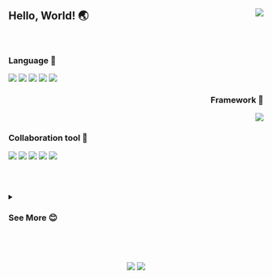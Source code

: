 ## Hello, World! 🌏 <a href="https://hits.seeyoufarm.com"><img align="right" src="https://hits.seeyoufarm.com/api/count/incr/badge.svg?url=https%3A%2F%2Fgithub.com%2FtgyuuAn&count_bg=%2379C83D&title_bg=%23555555&icon=&icon_color=%23E7E7E7&title=hits&edge_flat=false"/></a>

<br>

### Language 💫
<div align="left">
<img src="https://img.shields.io/badge/-Kotlin-blueviolet?style=flat-square&logo=Kotlin&logoColor=white">
<img src="https://img.shields.io/badge/-Python-blue?style=flat-square&logo=Python&logoColor=white">
<img src="https://img.shields.io/badge/-Java-yellow?style=flat-square?&style=for-the-badge&logo=Java&logoColor=white">
<img src="https://img.shields.io/badge/-HTML-red?style=flat-square&logo=HTML5&logoColor=white">
<img src="https://img.shields.io/badge/-MySQL-black?style=flat-square&logo=MYSQL&logoColor=white">
</div>

<div align="right">
  
### Framework 🌲

<img src="https://img.shields.io/badge/-Android-green?style=flat-square&logo=Android&logoColor=white">
</div>

### Collaboration tool 🔨

<div align="left">
<img src="https://img.shields.io/badge/-Git-black?style=flat-square&logo=Git&logoColor=white">
<img src="https://img.shields.io/badge/-Jira-blue?style=flat-square&logo=Jira&logoColor=white">
<img src="https://img.shields.io/badge/-Figma-lightgrey?style=flat-square&logo=Figma&logoColor=white">
<img src="https://img.shields.io/badge/-Notion-black?style=flat-square&logo=Figma&logoColor=white">
<img src="https://img.shields.io/badge/-Slack-blue?style=flat-square&logo=Figma&logoColor=white">
</div>

<br><br>

<div align="left">       
<details>
<summary><h3>See More 😊</h3></summary>
<div markdown="1">       
</div>

  ## Project
 - 💊 [MediLenz](https://github.com/pknu-wap/2023_1_WAP_APP_TEAM_MEDI) - AOS 개발 및 Figma UI/UX <sub>(2023.03 ~ )</sub><br>
 - ⚽ [SoccerFriends](https://github.com/tgyuuAn/SoccerFriends) - 기획, AOS개발 및 Figma UI/UX <sub>(2023.08 ~ )</sub><br>
 - 🐈‍⬛ [WAPP(와피)](https://github.com/pknu-wap/WAPP) - 기획, AOS개발 및 Figma UI/UX <sub>(2023.10 ~ )</sub><br>
<br>

  ## Study
 - 📖 [AlgoLeadMe(알고리드미)](https://github.com/AlgoLeadMe) - 알고리즘 스터디 스터디장 <sub>(2023.10 ~ )</sub><br>
 - 🤖 [Android-Blog-Study](https://github.com/pknu-wap/android-blog-study#%EC%95%88%ED%83%9C%EA%B7%9C-tgyuuan) - 안드로이드 블로그 포스팅 및 발표 스터디 <sub>(2023.07 ~ )</sub><br>
<br>

 ## Experience
 - 🧑🏻‍🎓 2023 Google I/O Extended Busan 학생 스피커 -
  [주니어 개발자 눈높이로 보는 쉬운 클린 아키텍처](https://festa.io/events/3820) <sub>(2023.09.02 )</sub><br>
 - 🖥️ 부경대학교 개발 중앙동아리 WAP <sub>(2023.03 ~ )</sub><br>
 - 🖥️ GDSC PKNU - 4기 Member <sub>(2023.10 ~ )</sub><br>
 <br>
 
## Award
- 🏆 부경대학교 정보융합대학 프로그래밍 경진대회 대상 - [링크](https://itc.pknu.ac.kr/html/06/01.php?mode=read&idx=39&search_select=&keyword=&pagenum=1) <sub>(2023.05.17 )</sub><br>
- 🥉 부경대학교 정보융합대학 프로그래밍 경진대회 장려상 <sub>(2023.11.09 )</sub><br>
<br>

  ## Contact
  - 🧩 Tech Blog - [바로가기](https://blog.naver.com/tgyuu_)
</details>

<br><br>
<div align="center">
<img src="https://github-readme-stats.vercel.app/api?username=tgyuuAn&show_icons=true">
<img src="https://github-readme-stats.vercel.app/api/top-langs/?username=tgyuuAn&layout=compact">
